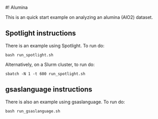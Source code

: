 #! Alumina

This is an quick start example on analyzing an alumina (AlO2) dataset.

## Spotlight instructions

There is an example using Spotlight.
To run do:
```
bash run_spotlight.sh
```

Alternatively, on a Slurm cluster, to run do:
```
sbatch -N 1 -t 600 run_spotlight.sh 
```

## gsaslanguage instructions

There is also an example using gsaslanguage.
To run do:
```
bash run_gsaslanguage.sh
```
